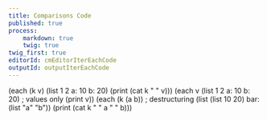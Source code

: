 ```yaml
---
title: Comparisons Code
published: true
process:
    markdown: true
    twig: true
twig_first: true
editorId: cmEditorIterEachCode
outputId: outputIterEachCode
---
```

(each (k v) (list 1 2 a: 10 b: 20)
  (print (cat k " " v)))
(each v (list 1 2 a: 10 b: 20) ; values only
  (print v))
(each (k (a b)) ; destructuring
  (list (list 10 20) bar: (list "a" "b"))
  (print (cat k " " a " " b)))
